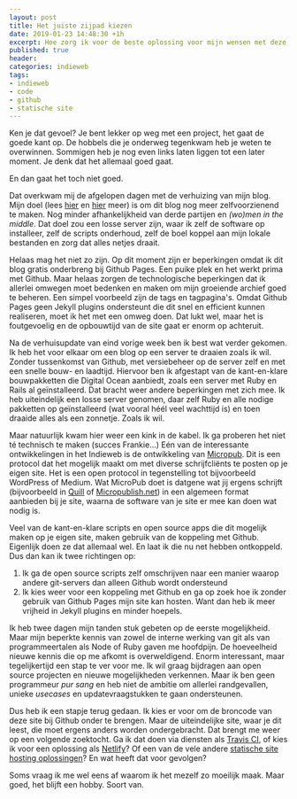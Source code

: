 ```yaml
---
layout: post
title: Het juiste zijpad kiezen
date: 2019-01-23 14:48:30 +1h
excerpt: Hoe zorg ik voor de beste oplossing voor mijn wensen met deze site en het beheer er van?
published: true
header:
categories: indieweb
tags: 
- indieweb
- code
- github
- statische site
---
```

Ken je dat gevoel? Je bent lekker op weg met een project, het gaat de goede kant op. De hobbels die je onderweg tegenkwam heb je weten te overwinnen. Sommigen heb je nog even links laten liggen tot een later moment. Je denk dat het allemaal goed gaat. 

En dan gaat het toch niet goed.

Dat overkwam mij de afgelopen dagen met de verhuizing van mijn blog. Mijn doel (lees [hier](/verhuizing-in-de-planning/) en [hier](/verhuisupdate/) meer) is om dit blog nog meer zelfvoorzienend te maken. Nog minder afhankelijkheid van derde partijen en _(wo)men in the middle_. Dat doel zou een losse server zijn, waar ik zelf de software op installeer, zelf de scripts onderhoud, zelf de boel koppel aan mijn lokale bestanden en zorg dat alles netjes draait.

Helaas mag het niet zo zijn. Op dit moment zijn er beperkingen omdat ik dit blog gratis onderbreng bij Github Pages. Een puike plek en het werkt prima met Github. Maar helaas zorgen de technologische beperkingen dat ik allerlei omwegen moet bedenken en maken om mijn groeiende archief goed te beheren. Een simpel voorbeeld zijn de tags en tagpagina's. Omdat Github Pages geen Jekyll plugins ondersteunt die dit snel en efficient kunnen realiseren, moet ik het met een omweg doen. Dat lukt wel, maar het is foutgevoelig en de opbouwtijd van de site gaat er enorm op achteruit. 

Na de verhuisupdate van eind vorige week ben ik best wat verder gekomen. Ik heb het voor elkaar om een blog op een server te draaien zoals ik wil. Zonder tussenkomst van Github, met versiebeheer op de server zelf en met een snelle bouw- en laadtijd. Hiervoor ben ik afgestapt van de kant-en-klare bouwpakketten die Digital Ocean aanbiedt, zoals een server met Ruby en Rails al geïnstalleerd. Dat bracht weer andere beperkingen met zich mee. Ik heb uiteindelijk een losse server genomen, daar zelf Ruby en alle nodige pakketten op geïnstalleerd (wat vooral héél veel wachttijd is) en toen draaide alles als een zonnetje. Zoals ik wil.

Maar natuurlijk kwam hier weer een kink in de kabel. Ik ga proberen het niet té technisch te maken (succes Frankie...)
Eén van de interessante ontwikkelingen in het Indieweb is de ontwikkeling van [Micropub](/Micropub/). Dit is een protocol dat het mogelijk maakt om met diverse schrijfcliënts te posten op je eigen site. Het is een open protocol in tegenstelling tot bijvoorbeeld WordPress of Medium. Wat MicroPub doet is datgene wat jij ergens schrijft (bijvoorbeeld in [Quill](http://quill.p3k.io/) of [Micropublish.net](https://micropublish.net/)) in een algemeen format aanbieden bij je site, waarna de software van je site er mee kan doen wat nodig is. 

Veel van de kant-en-klare scripts en open source apps die dit mogelijk maken op je eigen site, maken gebruik van de koppeling met Github. Eigenlijk doen ze dat allemaal wel. En laat ik die nu net hebben ontkoppeld. Dus dan kan ik twee richtingen op:

1. Ik ga de open source scripts zelf omschrijven naar een manier waarop andere git-servers dan alleen Github wordt ondersteund
2. Ik kies weer voor een koppeling met Github en ga op zoek hoe ik zonder gebruik van Github Pages mijn site kan hosten. Want dan heb ik meer vrijheid in Jekyll plugins en minder hoepels.

Ik heb twee dagen mijn tanden stuk gebeten op de eerste mogelijkheid. Maar mijn beperkte kennis van zowel de interne werking van git als van programmeertalen als Node of Ruby gaven me hoofdpijn. De hoeveelheid nieuwe kennis die op me afkomt is overweldigend. Enorm interessant, maar tegelijkertijd een stap te ver voor me. Ik wil graag bijdragen aan open source projecten en nieuwe mogelijkheden verkennen. Maar ik ben geen programmeur _pur sang_ en heb niet de ambitie om allerlei randgevallen, unieke _usecases_ en updatevraagstukken te gaan ondersteunen. 

Dus heb ik een stapje terug gedaan. Ik kies er voor om de broncode van deze site bij Github onder te brengen. Maar de uiteindelijke site, waar je dit leest, die moet ergens anders worden ondergebracht. Dat brengt me weer op een volgende zoektocht. Ga ik dat doen via diensten als [Travis CI](http://travis-ci.com/), of kies ik voor een oplossing als [Netlify](http://netlify.com/)? Of een van de vele andere [statische site hosting oplossingen](https://www.slant.co/topics/2256/~best-static-website-hosting-provider)? En wat heeft dat voor gevolgen? 

Soms vraag ik me wel eens af waarom ik het mezelf zo moeilijk maak. Maar goed, het blijft een hobby. Soort van.
